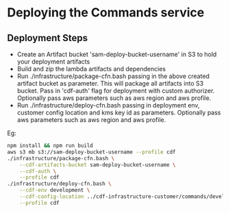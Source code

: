 # Deploying the Commands service

## Deployment Steps

- Create an Artifact bucket 'sam-deploy-bucket-username' in S3 to hold your deployment artifacts
- Build and zip the lambda artifacts and dependencies
- Run ./infrastructure/package-cfn.bash passing in the above created artifact bucket as parameter. This will package all artifacts into S3 bucket. Pass in 'cdf-auth' flag for deployment with custom authorizer. Optionally pass aws parameters such as aws region and aws profile.
- Run ./infrastructure/deploy-cfn.bash passing in deployment env, customer config location and kms key id as parameters. Optionally pass aws parameters such as aws region and aws profile.

Eg:
```sh
npm install && npm run build
aws s3 mb s3://sam-deploy-bucket-username --profile cdf
./infrastructure/package-cfn.bash \
	--cdf-artifacts-bucket sam-deploy-bucket-username \
  	--cdf-auth \
	--profile cdf
./infrastructure/deploy-cfn.bash \
	--cdf-env development \
	--cdf-config-location ../cdf-infrastructure-customer/commands/development-config.json \
	--profile cdf
```
